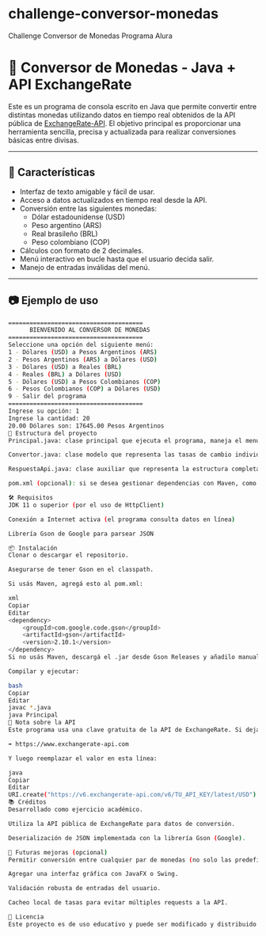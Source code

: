 # challenge-conversor-monedas
Challenge Conversor de Monedas Programa Alura

# 💱 Conversor de Monedas - Java + API ExchangeRate

Este es un programa de consola escrito en Java que permite convertir entre distintas monedas utilizando datos en tiempo real obtenidos de la API pública de [ExchangeRate-API](https://www.exchangerate-api.com/). El objetivo principal es proporcionar una herramienta sencilla, precisa y actualizada para realizar conversiones básicas entre divisas.

---

## 🚀 Características

- Interfaz de texto amigable y fácil de usar.
- Acceso a datos actualizados en tiempo real desde la API.
- Conversión entre las siguientes monedas:
  - Dólar estadounidense (USD)
  - Peso argentino (ARS)
  - Real brasileño (BRL)
  - Peso colombiano (COP)
- Cálculos con formato de 2 decimales.
- Menú interactivo en bucle hasta que el usuario decida salir.
- Manejo de entradas inválidas del menú.

---

## 📷 Ejemplo de uso

```bash
======================================
      BIENVENIDO AL CONVERSOR DE MONEDAS
======================================
Seleccione una opción del siguiente menú:
1 - Dólares (USD) a Pesos Argentinos (ARS)
2 - Pesos Argentinos (ARS) a Dólares (USD)
3 - Dólares (USD) a Reales (BRL)
4 - Reales (BRL) a Dólares (USD)
5 - Dólares (USD) a Pesos Colombianos (COP)
6 - Pesos Colombianos (COP) a Dólares (USD)
9 - Salir del programa
======================================
Ingrese su opción: 1
Ingrese la cantidad: 20
20.00 Dólares son: 17645.00 Pesos Argentinos
🧩 Estructura del proyecto
Principal.java: clase principal que ejecuta el programa, maneja el menú y realiza las conversiones.

Convertor.java: clase modelo que representa las tasas de cambio individuales.

RespuestaApi.java: clase auxiliar que representa la estructura completa del JSON de la API y permite deserialización con Gson.

pom.xml (opcional): si se desea gestionar dependencias con Maven, como la librería Gson.

🛠️ Requisitos
JDK 11 o superior (por el uso de HttpClient)

Conexión a Internet activa (el programa consulta datos en línea)

Librería Gson de Google para parsear JSON

📦 Instalación
Clonar o descargar el repositorio.

Asegurarse de tener Gson en el classpath.

Si usás Maven, agregá esto al pom.xml:

xml
Copiar
Editar
<dependency>
    <groupId>com.google.code.gson</groupId>
    <artifactId>gson</artifactId>
    <version>2.10.1</version>
</dependency>
Si no usás Maven, descargá el .jar desde Gson Releases y añadilo manualmente al proyecto.

Compilar y ejecutar:

bash
Copiar
Editar
javac *.java
java Principal
🔐 Nota sobre la API
Este programa usa una clave gratuita de la API de ExchangeRate. Si dejás de tener acceso, podés obtener tu propia clave gratuita registrándote en:

➡️ https://www.exchangerate-api.com

Y luego reemplazar el valor en esta línea:

java
Copiar
Editar
URI.create("https://v6.exchangerate-api.com/v6/TU_API_KEY/latest/USD")
📚 Créditos
Desarrollado como ejercicio académico.

Utiliza la API pública de ExchangeRate para datos de conversión.

Deserialización de JSON implementada con la librería Gson (Google).

🧠 Futuras mejoras (opcional)
Permitir conversión entre cualquier par de monedas (no solo las predefinidas).

Agregar una interfaz gráfica con JavaFX o Swing.

Validación robusta de entradas del usuario.

Cacheo local de tasas para evitar múltiples requests a la API.

📄 Licencia
Este proyecto es de uso educativo y puede ser modificado y distribuido libremente con fines no comerciales.

